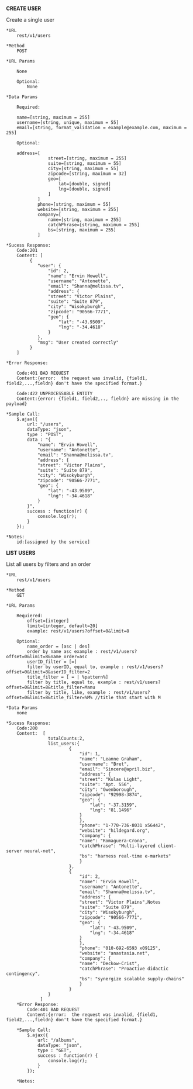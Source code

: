 **CREATE USER**

Create a single user

	*URL	
		rest/v1/users

	*Method
		POST

	*URL Params

		None

		Optional:
			None

	*Data Params
		
        Required:

		name=[string, maximum = 255]
		username=[string, unique, maximum = 55]
		email=[string, format_validation = example@example.com, maximum = 255]
		
		Optional:

		address=[
					street=[string, maximum = 255]
					suite=[string, maximum = 55]
					city=[string, maximum = 55]
					zipcode=[string, maximum = 32]
					geo=[
						lat=[double, signed]
						lng=[double, signed]
					]
				]
				phone=[string, maximum = 55]
				website=[string, maximum = 255]
				company=[
					name=[string, maximum = 255]
					catchPhrase=[string, maximum = 255]
					bs=[string, maximum = 255]
				]

	*Sucess Response:
		Code:201
		Content: [
			 {
			    "user": {
                    "id": 2,   
                    "name": "Ervin Howell",
                    "username": "Antonette",
                    "email": "Shanna@melissa.tv",
                    "address": {
                    "street": "Victor Plains",
                    "suite": "Suite 879",
                    "city": "Wisokyburgh",
                    "zipcode": "90566-7771",
                    "geo": {
                        "lat": "-43.9509",
                        "lng": "-34.4618"
                    }
                },
				"msg": "User created correctly"
		  	 }
		]

	*Error Response:
		
		Code:401 BAD REQUEST 
		Content:{error:  the request was invalid, {field1, field2,...,fieldn} don't have the specified format.}

		Code:422 UNPROCESSABLE ENTITY
		Content:{error: {field1, field2,.., fieldn} are missing in the payload}

	*Sample Call:
		$.ajax({
		    url: "/users",
		    dataType: "json",
		    type : "POST",
			data : "{
				"name": "Ervin Howell",
				"username": "Antonette",
				"email": "Shanna@melissa.tv",
				"address": {
				"street": "Victor Plains",
				"suite": "Suite 879",
				"city": "Wisokyburgh",
				"zipcode": "90566-7771",
				"geo": {
					"lat": "-43.9509",
					"lng": "-34.4618"
				}
    		}",
		    success : function(r) {
		     	console.log(r);
		    }
	  	});

	*Notes:
        id:[assigned by the service]

**LIST USERS**

List all users by filters and an order

    *URL	
		rest/v1/users

	*Method
		GET

	*URL Params

        Requiered:
	        offset=[integer] 
	        limit=[integer, default=20]
            example: rest/v1/users?offset=0&limit=8

	    Optional:
            name_order = [asc | des] 
            order by name asc example : rest/v1/users?offset=0&limit=8&name_order=asc  
            userID_filter = [=]
            filter by userID, equal to, example : rest/v1/users?offset=0&limit=8&userID_filter=2 
            title_filter = [ = | %pattern%]
            filter by title, equal to, example : rest/v1/users?offset=0&limit=8&title_filter=Manu 
            filter by title, like, example : rest/v1/users?offset=0&limit=8&title_filter=%M% //title that start with M
            
    *Data Params
        none

    *Sucess Response:
        Code:200
        Content:  [
                    totalCounts:2,
                    list_users:{
                            {
                                "id": 1,
                                "name": "Leanne Graham",
                                "username": "Bret",
                                "email": "Sincere@april.biz",
                                "address": {
                                "street": "Kulas Light",
                                "suite": "Apt. 556",
                                "city": "Gwenborough",
                                "zipcode": "92998-3874",
                                "geo": {
                                    "lat": "-37.3159",
                                    "lng": "81.1496"
                                }
                                },
                                "phone": "1-770-736-8031 x56442",
                                "website": "hildegard.org",
                                "company": {
                                "name": "Romaguera-Crona",
                                "catchPhrase": "Multi-layered client-server neural-net",
                                "bs": "harness real-time e-markets"
                                }
                            },
                            {
                                "id": 2,
                                "name": "Ervin Howell",
                                "username": "Antonette",
                                "email": "Shanna@melissa.tv",
                                "address": {
                                "street": "Victor Plains",Notes
                                "suite": "Suite 879",
                                "city": "Wisokyburgh",
                                "zipcode": "90566-7771",
                                "geo": {
                                    "lat": "-43.9509",
                                    "lng": "-34.4618"
                                }
                                },
                                "phone": "010-692-6593 x09125",
                                "website": "anastasia.net",
                                "company": {
                                "name": "Deckow-Crist",
                                "catchPhrase": "Proactive didactic contingency",
                                "bs": "synergize scalable supply-chains"
                                }
                            }
                    }
	             ]
        *Error Response:
           	Code:401 BAD REQUEST 
		    Content:{error:  the request was invalid, {field1, field2,...,fieldn} don't have the specified format.}

        *Sample Call:
            $.ajax({
                url: "/albums",
                dataType: "json",
                type : "GET",
                success : function(r) {
                    console.log(r);
                }
            });

        *Notes: